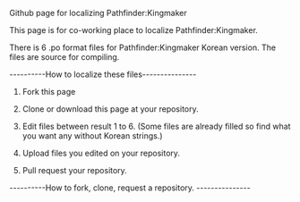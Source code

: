 Github page for localizing Pathfinder:Kingmaker 

This page is for co-working place to localize Pathfinder:Kingmaker. 

There is 6 .po format files for Pathfinder:Kingmaker Korean version. The files are source for compiling. 


----------How to localize these files---------------
1. Fork this page

2. Clone or download this page at your repository.

3. Edit files between result 1 to 6. (Some files are already filled so find what you want any without Korean strings.) 

4. Upload files you edited on your repository.

5. Pull request your repository.

----------How to fork, clone, request a repository. ---------------
